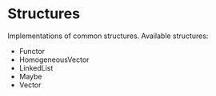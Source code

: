 # Structures

Implementations of common structures. Available structures:

- Functor
- HomogeneousVector
- LinkedList
- Maybe
- Vector